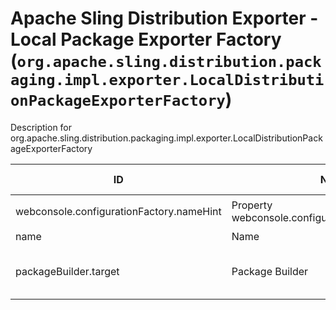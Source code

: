 # Apache Sling Distribution Exporter - Local Package Exporter Factory (`org.apache.sling.distribution.packaging.impl.exporter.LocalDistributionPackageExporterFactory`)

Description for org.apache.sling.distribution.packaging.impl.exporter.LocalDistributionPackageExporterFactory

| ID  | Name | Required | Type | Default value | Description |
| --- | ---- | -------- | ---- | ------------- | ----------- |
| webconsole.configurationFactory.nameHint | Property webconsole.configurationFactory.nameHint | `true` | `String` | `[Exporter name: {name}]` | Description for webconsole.configurationFactory.nameHint |
| name | Name | `true` | `String` | `null` | The name of the exporter. |
| packageBuilder.target | Package Builder | `true` | `String` | `null` | The target reference for the DistributionPackageBuilder used to create distribution packages, e.g. use target=(name=...) to bind to services by name. |
